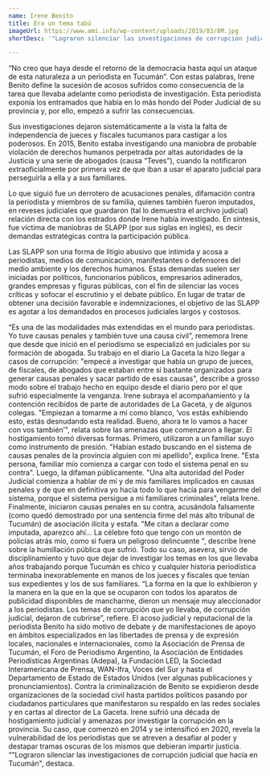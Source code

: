 ```yaml
---
name: Irene Benito
title: Era un tema tabú
imageUrl: https://www.ami.info/wp-content/uploads/2019/03/8M.jpg
shortDesc: '"Lograron silenciar las investigaciones de corrupción judicial": una década de persecución con SLAPP.'

---
```



“No creo que haya desde el retorno de la democracia hasta aquí un ataque de esta naturaleza a un periodista en Tucumán”. Con estas palabras, Irene Benito define la sucesión de acosos sufridos como consecuencia de la tarea que llevaba adelante como periodista de investigación. Esta periodista exponía los entramados que había en lo más hondo del Poder Judicial de su provincia y, por ello, empezó a sufrir las consecuencias.

Sus investigaciones dejaron sistemáticamente a la vista la falta de independencia de
jueces y fiscales tucumanos para castigar a los poderosos. En 2015, Benito estaba
investigando una maniobra de probable violación de derechos humanos perpetrada
por altas autoridades de la Justicia y una serie de abogados (causa “Teves”),
cuando la notificaron extraoficialmente por primera vez de que iban a usar el aparato
judicial para perseguirla a ella y a sus familiares.

Lo que siguió fue un derrotero de acusaciones penales, difamación contra la periodista y miembros de su familia, quienes también fueron imputados, en reveses judiciales que guardaron (tal lo demuestra el archivo judicial) relación directa con los estrados donde Irene había investigado. En síntesis, fue víctima de maniobras de SLAPP (por sus siglas en inglés), es decir demandas estratégicas contra la participación pública. 

Las SLAPP son una forma de litigio abusivo que intimida y acosa a periodistas, medios de comunicación, manifestantes o defensores del medio ambiente y los derechos humanos. Estas demandas suelen ser iniciadas por políticos, funcionarios públicos, empresarios adinerados, grandes empresas y figuras públicas, con el fin de silenciar las voces críticas y sofocar el escrutinio y el debate público. En lugar de tratar de obtener una decisión favorable e indemnizaciones, el objetivo de las SLAPP es agotar a los demandados en procesos judiciales largos y costosos.

“Es una de las modalidades más extendidas en el mundo para periodistas. Yo tuve causas penales y también tuve una causa civil”, rememora Irene que desde que inició en el periodismo se especializó en judiciales por su formación de abogada. Su trabajo en el diario La Gaceta la hizo llegar a casos de corrupción: "empecé a investigar que había un grupo de jueces, de fiscales, de abogados que estaban entre sí bastante organizados para generar causas penales y sacar partido de esas causas", describe a grosso modo sobre el trabajo hecho en equipo desde el diario pero por el que sufrió especialmente la venganza. Irene subraya el acompañamiento y la contención recibidos de parte de autoridades de La Gaceta, y de algunos colegas.
"Empiezan a tomarme a mí como blanco, ‘vos estás exhibiendo esto, estás desnudando esta realidad. Bueno, ahora te lo vamos a hacer con vos también’", relata sobre las amenazas que comenzaron a llegar. El hostigamiento tomó diversas formas. Primero, utilizaron a un familiar suyo como instrumento de presión. "Habían estado buscando en el sistema de causas penales de la provincia alguien con mi apellido", explica Irene. "Esta persona, familiar mío comienza a cargar con todo el sistema penal en su contra".
Luego, la difaman públicamente. "Una alta autoridad del Poder Judicial comienza a hablar de mí y de mis familiares implicados en causas penales y de que en definitiva yo hacía todo lo que hacía para vengarme del sistema, porque el sistema persigue a mi familiares criminales", relata Irene.
Finalmente, iniciaron causas penales en su contra, acusándola falsamente (como quedó demostrado por una sentencia firme del más alto tribunal de Tucumán) de asociación ilícita y estafa. "Me citan a declarar como imputada, aparezco ahí… La célebre foto que tengo con un montón de policías atrás mío, como si fuera un peligroso delincuente ", describe Irene sobre la humillación pública que sufrió.
Todo su caso, asevera, sirvió de disciplinamiento y tuvo que dejar de investigar los temas en los que llevaba años trabajando porque Tucumán es chico y cualquier historia periodística terminaba inexorablemente en manos de los jueces y fiscales que tenían sus expedientes y los de sus familiares. “La forma en la que lo exhibieron y la manera en la que en la que se ocuparon con todos los aparatos de publicidad disponibles de mancharme, dieron un mensaje muy aleccionador a los periodistas. Los temas de corrupción que yo llevaba, de corrupción judicial, dejaron de cubrirse”, refiere.
El acoso judicial y reputacional de la periodista Benito ha sido motivo de debate y de manifestaciones de apoyo en ámbitos especializados en las libertades de prensa y de expresión locales, nacionales e internacionales, como la Asociación de Prensa de Tucumán, el Foro de Periodismo Argentino, la Asociación de Entidades Periodísticas Argentinas (Adepa), la Fundación LED, la Sociedad Interamericana de Prensa, WAN-Ifra, Voces del Sur y hasta el Departamento de Estado de Estados Unidos (ver algunas publicaciones y pronunciamientos).
Contra la criminalización de Benito se expidieron desde organizaciones de la sociedad civil hasta partidos políticos pasando por ciudadanos particulares que manifestaron su respaldo en las redes sociales y en cartas al director de La Gaceta.
Irene sufrió una década de hostigamiento judicial y amenazas por investigar la corrupción en la provincia. Su caso, que comenzó en 2014 y se intensificó en 2020, revela la vulnerabilidad de los periodistas que se atreven a desafiar al poder y destapar tramas oscuras de los mismos que debieran impartir justicia. “"Lograron silenciar las investigaciones de corrupción judicial que hacía en Tucumán", destaca.